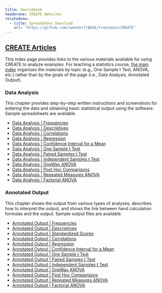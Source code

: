 ```yaml
---
title: Sourcebook
headerone: CREATE Websites
relatedone:
  - title: Spreadsheet Download
    url: "https://github.com/cwendorf/BASE/tree/main/CREATE"
---
```


## [CREATE Articles](./index-original.md)

This index page provides links to the various materials available for using CREATE to analyze examples. For teaching a statistics course, [the main index](./index.md) organizes the materials by topic (e.g., One Sample t Test, ANOVA, etc.) rather than by the goals of the page (i.e., Data Analysis, Annotated Output).

### Data Analysis

This chapter provides step-by-step written instructions and screenshots for entering the data and obtaining basic statistical output using the software. Sample spreadsheets are available.

- [Data Analysis | Frequencies](./data-analysis/frequencies.md)
- [Data Analysis | Descriptives](./data-analysis/descriptives.md)
- [Data Analysis | Correlations](./data-analysis/correlations.md)
- [Data Analysis | Regression](./data-analysis/regression.md)
- [Data Analysis | Confidence Interval for a Mean](./data-analysis/intervals.md)
- [Data Analysis | One Sample t Test](./data-analysis/onesample.md)
- [Data Analysis | Paired Samples t Test](./data-analysis/paired.md)
- [Data Analysis | Independent Samples t Test](./data-analysis/independent.md)
- [Data Analysis | OneWay ANOVA](./data-analysis/oneway.md)
- [Data Analysis | Post Hoc Comparisons](./data-analysis/posthocs.md)
- [Data Analysis | Repeated Measures ANOVA](./data-analysis/repeated.md)
- [Data Analysis | Factorial ANOVA](./data-analysis/factorial.md)

### Annotated Output

This chapter shows the output from various types of analyses, describes how to interpret the output, and shows the link between hand calculation formulas and the output. Sample output files are available.

- [Annotated Output | Frequencies](./annotated-output/frequencies.md)
- [Annotated Output | Descriptives](./annotated-output/descriptives.md)
- [Annotated Output | Standardized Scores](./annotated-output/standardized.md)
- [Annotated Output | Correlations](./annotated-output/correlations.md)
- [Annotated Output | Regression](./annotated-output/regression.md)
- [Annotated Output | Confidence Interval for a Mean](./annotated-output/intervals.md)
- [Annotated Output | One Sample t Test](./annotated-output/onesample.md)
- [Annotated Output | Paired Samples t Test](./annotated-output/paired.md)
- [Annotated Output | Independent Samples t Test](./annotated-output/independent.md)
- [Annotated Output | OneWay ANOVA](./annotated-output/oneway.md)
- [Annotated Output | Post Hoc Comparisons](./annotated-output/posthocs.md)
- [Annotated Output | Repeated Measures ANOVA](./annotated-output/repeated.md)
- [Annotated Output | Factorial ANOVA](./annotated-output/factorial.md)
